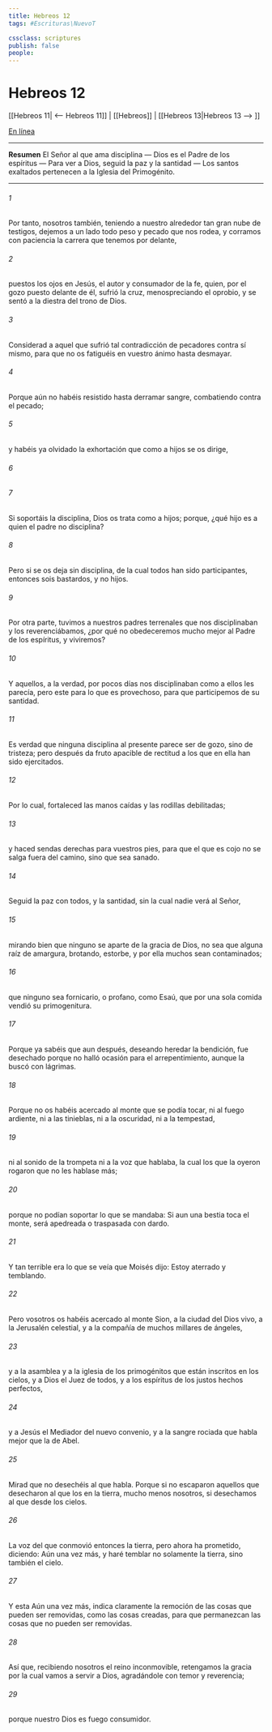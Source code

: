 ```yaml
---
title: Hebreos 12
tags: #Escrituras\NuevoT

cssclass: scriptures
publish: false
people:
---
```


# Hebreos 12
[[Hebreos 11| <-- Hebreos 11]] | [[Hebreos]] | [[Hebreos 13|Hebreos 13 --> ]]

[En línea](https://churchofjesuschrist.org/study/scriptures/nt/heb/12?lang=spa)

---
__Resumen__
El Señor al que ama disciplina — Dios es el Padre de los espíritus — Para ver a Dios, seguid la paz y la santidad — Los santos exaltados pertenecen a la Iglesia del Primogénito.

---
###### 1 
Por tanto, nosotros también, teniendo a nuestro alrededor tan gran nube de testigos, dejemos a un lado todo peso y pecado que nos rodea, y corramos con paciencia la carrera que tenemos por delante,

###### 2 
puestos los ojos en Jesús, el autor y consumador de la fe, quien, por el gozo puesto delante de él, sufrió la cruz, menospreciando el oprobio, y se sentó a la diestra del trono de Dios.

###### 3 
Considerad a aquel que sufrió tal contradicción de pecadores contra sí mismo, para que no os fatiguéis en vuestro ánimo hasta desmayar.

###### 4 
Porque aún no habéis resistido hasta derramar sangre, combatiendo contra el pecado;

###### 5 
y habéis ya olvidado la exhortación que como a hijos se os dirige, 

###### 6 


###### 7 
Si soportáis la disciplina, Dios os trata como a hijos; porque, ¿qué hijo es  a quien el padre no disciplina?

###### 8 
Pero si se os deja sin disciplina, de la cual todos han sido participantes, entonces sois bastardos, y no hijos.

###### 9 
Por otra parte, tuvimos a nuestros padres terrenales que nos disciplinaban y los reverenciábamos, ¿por qué no obedeceremos mucho mejor al Padre de los espíritus, y viviremos?

###### 10 
Y aquellos, a la verdad, por pocos días nos disciplinaban como a ellos les parecía, pero este para lo que  es provechoso, para que participemos de su santidad.

###### 11 
Es verdad que ninguna disciplina al presente parece ser  de gozo, sino de tristeza; pero después da fruto apacible de rectitud a los que en ella han sido ejercitados.

###### 12 
Por lo cual, fortaleced las manos caídas y las rodillas debilitadas;

###### 13 
y haced sendas derechas para vuestros pies, para que el que es cojo no se salga fuera del camino, sino que sea sanado.

###### 14 
Seguid la paz con todos, y la santidad, sin la cual nadie verá al Señor,

###### 15 
mirando bien que ninguno se aparte de la gracia de Dios, no sea que alguna raíz de amargura, brotando,  estorbe, y por ella muchos sean contaminados;

###### 16 
que ninguno sea fornicario, o profano, como Esaú, que por una sola comida vendió su primogenitura.

###### 17 
Porque ya sabéis que aun después, deseando heredar la bendición, fue desechado porque no halló ocasión para el arrepentimiento, aunque la buscó con lágrimas.

###### 18 
Porque no os habéis acercado al monte que se podía tocar, ni al fuego ardiente, ni a las tinieblas, ni a la oscuridad, ni a la tempestad,

###### 19 
ni al sonido de la trompeta ni a la voz que hablaba, la cual los que la oyeron rogaron que no les hablase más;

###### 20 
porque no podían soportar lo que se mandaba: Si aun una bestia toca el monte, será apedreada o traspasada con dardo.

###### 21 
Y tan terrible era lo que se veía que Moisés dijo: Estoy aterrado y temblando.

###### 22 
Pero vosotros os habéis acercado al monte Sion, a la ciudad del Dios vivo, a la Jerusalén celestial, y a la compañía de muchos millares de ángeles,

###### 23 
y a la asamblea y a la iglesia de los primogénitos que están inscritos en los cielos, y a Dios el Juez de todos, y a los espíritus de los justos hechos perfectos,

###### 24 
y a Jesús el Mediador del nuevo convenio, y a la sangre rociada que habla mejor que la de Abel.

###### 25 
Mirad que no desechéis al que habla. Porque si no escaparon aquellos que desecharon al que los  en la tierra, mucho menos nosotros, si desechamos al que  desde los cielos.

###### 26 
La voz del que conmovió entonces la tierra, pero ahora ha prometido, diciendo: Aún una vez más, y haré temblar no solamente la tierra, sino también el cielo.

###### 27 
Y esta  Aún una vez más, indica claramente la remoción de las cosas que pueden ser removidas, como las cosas creadas, para que permanezcan las cosas que no pueden ser removidas.

###### 28 
Así que, recibiendo nosotros el reino inconmovible, retengamos la gracia por la cual vamos a servir a Dios, agradándole con temor y reverencia;

###### 29 
porque nuestro Dios es fuego consumidor.

